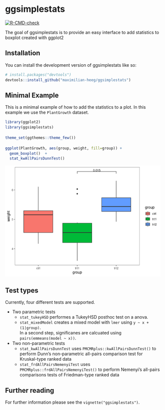 
<!-- README.md is generated from README.Rmd. Please edit that file -->

# ggsimplestats

<!-- badges: start -->

[![R-CMD-check](https://github.com/maximilian-heeg/ggsimplestats/workflows/R-CMD-check/badge.svg)](https://github.com/maximilian-heeg/ggsimplestats/actions)
<!-- badges: end -->

The goal of ggsimplestats is to provide an easy interface to add
statistics to boxplot created with ggplot2

## Installation

You can install the development version of ggsimplestats like so:

``` r
# install.packages("devtools")
devtools::install_github("maximilian-heeg/ggsimplestats")
```

## Minimal Example

This is a minimal example of how to add the statistics to a plot. In
this example we use the `PlantGrowth` dataset.

``` r
library(ggplot2)
library(ggsimplestats)

theme_set(ggthemes::theme_few())

ggplot(PlantGrowth, aes(group, weight, fill=group)) +
  geom_boxplot()  +
  stat_kwAllPairsDunnTest()
```

![](man/figures/README-example-1.png)<!-- -->

## Test types

Currently, four different tests are supported.

-   Two parametric tests
    -   `stat_tukeyHSD` performes a TukeyHSD posthoc test on a anova.
    -   `stat_mixedModel` creates a mixed model with `lmer` using
        `y ~ x + (1|group)`.  
        In a second step, significanes are calcuated using
        `pairs(emmeans(model ~ x))`.
-   Two non-parametric tests
    -   `stat_kwAllPairsDunnTest` uses `PMCMRplus::kwAllPairsDunnTest()`
        to perform Dunn’s non-parametric all-pairs comparison test for
        Kruskal-type ranked data
    -   `stat_frdAllPairsNemenyiTest` uses
        `PMCMRplus::frdAllPairsNemenyiTest()` to perform Nemenyi’s
        all-pairs comparisons tests of Friedman-type ranked data

## Further reading

For further information please see the `vignette("ggsimplestats")`.

